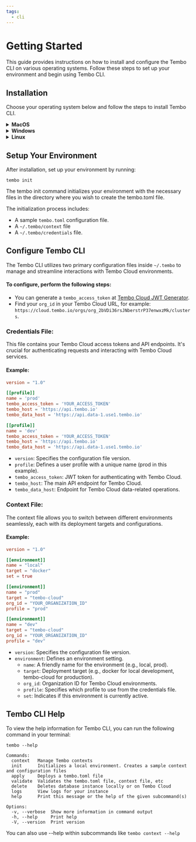 ```yaml
---
tags:
  - cli
---
```


# Getting Started

This guide provides instructions on how to install and configure the Tembo CLI on various operating systems. Follow these steps to set up your environment and begin using Tembo CLI.

## Installation

Choose your operating system below and follow the steps to install Tembo CLI.

<details>
<summary><strong>MacOS</strong></summary>

#### Using Homebrew

Open your terminal and run the following commands:

```shell
brew tap tembo-io/tembo
brew install tembo-cli
```
</details>

<details>
<summary><strong>Windows</strong></summary>

Visit the [Tembo CLI Releases page](https://github.com/tembo-io/tembo/releases) on GitHub. Download the `tembo-cli-[version]-x86_64-windows.tar.gz` file.

1. Use a tool like 7-Zip to extract the `tar.gz` file.
2. Once extracted, you'll find the Tembo CLI executable. To use it, you might want to add its folder to your system's PATH environment variable for easy terminal access.

```shell
# Example of adding Tembo CLI to PATH in PowerShell
$Env:Path += ";C:\path\to\tembo-cli-folder"
```

</details>


<details>
<summary><strong>Linux</strong></summary>

1. Visit the [Tembo CLI Releases page](https://github.com/tembo-io/tembo/releases) on GitHub and download the appropriate file for your architecture, such as `tembo-cli-0.17.0-aarch64-linux.tar.gz` for ARM64 or `tembo-cli-0.17.0-x86_64-linux.tar.gz for x86_64`.
2. Open a terminal and navigate to the download location.
3. Use tar to extract the tar.gz file. Replace `<filename>` with the name of the file you downloaded:

```shell
tar -xzf <filename>
```

4. Move the extracted tembo binary to a location in your PATH, such as /usr/local/bin/:
```shell
sudo mv tembo /usr/local/bin/
```

5. Make sure tembo is executable:
```shell
sudo chmod +x /usr/local/bin/tembo
```
</details>

## Setup Your Environment
After installation, set up your environment by running:

```shell
tembo init
```

The tembo init command initializes your environment with the necessary files in the directory where you wish to create the tembo.toml file.

The initialization process includes:

- A sample `tembo.toml` configuration file.
- A `~/.tembo/context` file 
- A `~/.tembo/credentials` file.

## Configure Tembo CLI
The Tembo CLI utilizes two primary configuration files inside `~/.tembo` to manage and streamline interactions with Tembo Cloud environments.

#### To configure, perform the following steps:

- You can generate a `tembo_access_token` at [Tembo Cloud JWT Generator](https://cloud.tembo.io/generate-jwt).
- Find your `org_id` in your Tembo Cloud URL, for example:
`https://cloud.tembo.io/orgs/org_2bVDi36rsJNberstrP37enwxzMk/clusters`.

### Credentials File:
This file contains your Tembo Cloud access tokens and API endpoints. It's crucial for authenticating requests and interacting with Tembo Cloud services.

#### Example:
```toml
version = "1.0"

[[profile]]
name = 'prod'
tembo_access_token = 'YOUR_ACCESS_TOKEN'
tembo_host = 'https://api.tembo.io'
tembo_data_host = 'https://api.data-1.use1.tembo.io'

[[profile]]
name = 'dev'
tembo_access_token = 'YOUR_ACCESS_TOKEN'
tembo_host = 'https://api.tembo.io'
tembo_data_host = 'https://api.data-1.use1.tembo.io'  
```
- `version`: Specifies the configuration file version.
- `profile`: Defines a user profile with a unique name (prod in this example).
- `tembo_access_token`: JWT token for authenticating with Tembo Cloud.
- `tembo_host`: The main API endpoint for Tembo Cloud.
- `tembo_data_host`: Endpoint for Tembo Cloud data-related operations.

### Context File:
The context file allows you to switch between different environments seamlessly, each with its deployment targets and configurations.

#### Example:
```toml
version = "1.0"

[[environment]]
name = "local"
target = "docker"
set = true

[[environment]]
name = "prod"
target = "tembo-cloud"
org_id = "YOUR_ORGANIZATION_ID"
profile = "prod"

[[environment]]
name = "dev"
target = "tembo-cloud"
org_id = "YOUR_ORGANIZATION_ID"
profile = "dev"
```

- `version`: Specifies the configuration file version.
- `environment`: Defines an environment setting.
  - `name`: A friendly name for the environment (e.g., local, prod).
  - `target`: Deployment target (e.g., docker for local development, tembo-cloud for production).
  - `org_id`: Organization ID for Tembo Cloud environments.
  - `profile`: Specifies which profile to use from the credentials file.
  - `set`: Indicates if this environment is currently active.

<!---
<details>
<summary><strong>Through CLI</strong></summary>
To configure automatically, use the tembo login command:
tembo login
This command generates a JWT token and retrieves your organization ID, updating the credentials file as it guides you through the web-based login process.
</details> --->


## Tembo CLI Help

To view the help information for Tembo CLI, you can run the following command in your terminal:

```shell
tembo --help
```

```output
Commands:
  context   Manage Tembo contexts
  init      Initializes a local environment. Creates a sample context and configuration files
  apply     Deploys a tembo.toml file
  validate  Validates the tembo.toml file, context file, etc
  delete    Deletes database instance locally or on Tembo Cloud
  logs      View logs for your instance
  help      Print this message or the help of the given subcommand(s)

Options:
  -v, --verbose  Show more information in command output
  -h, --help     Print help
  -V, --version  Print version
```

You can also use --help within subcommands like `tembo context --help`